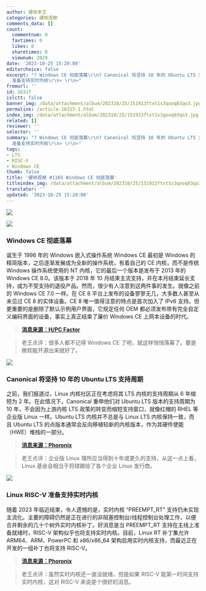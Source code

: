 ```yaml
---
author: 硬核老王
categories: 硬核观察
comments_data: []
count:
  commentnum: 0
  favtimes: 0
  likes: 0
  sharetimes: 0
  viewnum: 2029
date: '2023-10-25 15:20:00'
editorchoice: false
excerpt: "? Windows CE 彻底落幕\r\n? Canonical 将坚持 10 年的 Ubuntu LTS 支持周期\r\n? Linux RISC-V
  准备支持实时内核\r\n» \r\n»"
fromurl: ''
id: 16317
islctt: false
banner_img: /data/attachment/album/202310/25/151913ftxt1s3qooq03qo3.jpg
permalink: /article-16317-1.html
index_img: /data/attachment/album/202310/25/151913ftxt1s3qooq03qo3.jpg
related: []
reviewer: ''
selector: ''
summary: "? Windows CE 彻底落幕\r\n? Canonical 将坚持 10 年的 Ubuntu LTS 支持周期\r\n? Linux RISC-V
  准备支持实时内核\r\n» \r\n»"
tags:
- LTS
- RISC-V
- Windows CE
thumb: false
title: '硬核观察 #1165 Windows CE 彻底落幕'
titleindex_img: /data/attachment/album/202310/25/151913ftxt1s3qooq03qo3.jpg
translator: ''
updated: '2023-10-25 15:20:00'
---
```


![](/data/attachment/album/202310/25/151913ftxt1s3qooq03qo3.jpg)


![](/data/attachment/album/202310/25/151920ou92gx9bxxxz5mx8.jpg)


### Windows CE 彻底落幕


诞生于 1996 年的 Windows 嵌入式操作系统 Windows CE 最初是 Windows 的精简版本，之后逐渐发展成为全新的操作系统，有着自己的 CE 内核，而不是传统 Windows 操作系统使用的 NT 内核，它的最后一个版本是发布于 2013 年的 Windows CE 8.0。该版本于 2018 年 10 月结束主流支持，并在本月结束延长支持，成为不受支持的退役产品。然而，很少有人注意到这两件事的发生。就像之前的 Windows CE 7.0 一样。在 CE 8 平台上发布的设备寥寥无几，大多数人甚至从未见过 CE 8 的实体设备。CE 8 唯一值得注意的特点是首次加入了 IPv6 支持。但更重要的是删除了默认示例用户界面，它规定任何 OEM 都必须发布带有完全自定义编码界面的设备，事实上真正结束了廉价 Windows CE 上网本设备的时代。



> 
> **[消息来源：H/PC Factor](https://www.hpcfactor.com/news/871/end-of-an-era-windows-ces-final-day)**
> 
> 
> 



> 
> 老王点评：很多人都不记得 Windows CE 了吧，就这样悄悄落幕了。要是微软能开源出来就好了。
> 
> 
> 


![](/data/attachment/album/202310/25/151932t3xhizuni9e753b3.jpg)


### Canonical 将坚持 10 年的 Ubuntu LTS 支持周期


之前，我们报道过，Linux 内核社区正在考虑将其 LTS 内核的支持周期从 6 年缩短为 2 年。在此情况下，Canonical 重申他们对 Ubuntu LTS 版本的支持周期为 10 年，不会因为上游内核 LTS 政策的转变而缩短支持窗口，就像红帽的 RHEL 等企业版 Linux 一样。Ubuntu LTS 内核并不总是与 Linux LTS 内核保持一致，而且 Ubuntu LTS 的点版本通常会反向移植较新的内核版本，作为其硬件使能（HWE）堆栈的一部分。



> 
> **[消息来源：Phoronix](https://www.phoronix.com/news/Ubuntu-LTS-Sticks-With-10-Years)**
> 
> 
> 



> 
> 老王点评：企业版 Linux 理所应当得到十年或更久的支持，从这一点上看，Linux 基金会相当于将球踢给了各个企业 Linux 发行商。
> 
> 
> 


![](/data/attachment/album/202310/25/151945lde2fz2bpfey58st.jpg)


### Linux RISC-V 准备支持实时内核


随着 2023 年临近结束，令人遗憾的是，实时内核 “PREEMPT\_RT” 支持仍未实现主流化。主要的障碍仍然是正在进行的非阻塞控制台/线程控制台处理工作，以便合并剩余的几十个树外实时内核补丁。好消息是当 PREEMPT\_RT 支持在主线上准备就绪时，RISC-V 架构似乎也将支持实时内核。目前，Linux RT 补丁集允许 ARM64、ARM、PowerPC 和 x86/x86\_64 架构启用实时内核支持，而最近正在开发的一组补丁也将支持 RISC-V。



> 
> **[消息来源：Phoronix](https://www.phoronix.com/news/RISC-V-Linux-RT-Support-Patches)**
> 
> 
> 



> 
> 老王点评：虽然实时内核还一直没就绪，但是如果 RISC-V 能第一时间支持实时内核，这对 RISC-V 来说是个很好的消息。
> 
> 
>